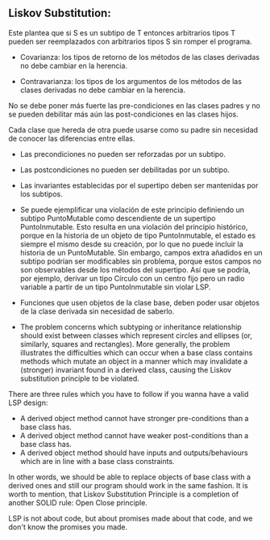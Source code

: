 ## Liskov Substitution:

Este plantea que si S es un subtipo de T entonces  arbitrarios tipos T pueden ser reemplazados  con arbitrarios tipos S sin romper el programa.

- Covarianza: los tipos de retorno de los métodos de  las clases derivadas no debe cambiar en la herencia.

- Contravarianza: los tipos de los argumentos de los métodos de las clases derivadas no debe cambiar en la herencia.

No se debe poner más fuerte las pre-condiciones en las clases padres y no se pueden debilitar más aún las post-condiciones en las clases hijos.

Cada clase que hereda de otra puede usarse como su padre sin necesidad de conocer las diferencias entre ellas.

- Las precondiciones no pueden ser reforzadas por un subtipo.

- Las postcondiciones no pueden ser debilitadas por un subtipo.

- Las invariantes establecidas por el supertipo deben ser mantenidas por los subtipos.

- Se puede ejemplificar una violación de este principio definiendo un subtipo PuntoMutable como descendiente de un supertipo PuntoInmutable. Esto resulta en una violación del principio histórico, porque en la historia de un objeto de tipo PuntoInmutable, el estado es siempre el mismo desde su creación, por lo que no puede incluir la historia de un PuntoMutable. Sin embargo, campos extra añadidos en un subtipo podrían ser modificables sin problema, porque estos campos no son observables desde los métodos del supertipo. Así que se podría, por ejemplo, derivar un tipo Círculo con un centro fijo pero un radio variable a partir de un tipo PuntoInmutable sin violar LSP.

- Funciones que usen objetos de la clase base, deben poder usar objetos de la clase derivada sin necesidad de saberlo.

- The problem concerns which subtyping or inheritance relationship should exist between classes which represent circles and ellipses (or, similarly, squares and rectangles). More generally, the problem illustrates the difficulties which can occur when a base class contains methods which mutate an object in a manner which may invalidate a (stronger) invariant found in a derived class, causing the Liskov substitution principle to be violated.

There are three rules which you have to follow if you wanna have a valid LSP design:

- A derived object method cannot have stronger pre-conditions than a base class has.
- A derived object method cannot have weaker post-conditions than a base class has.
- A derived object method should have inputs and outputs/behaviours which are in line with a base class constraints.

In other words, we should be able to replace objects of base class with a derived ones and still our program should work in the same fashion. It is worth to mention, that Liskov Substitution Principle is a completion of another SOLID rule: Open Close principle.

LSP is not about code, but about promises made about that code, and we don't know the promises you made.
